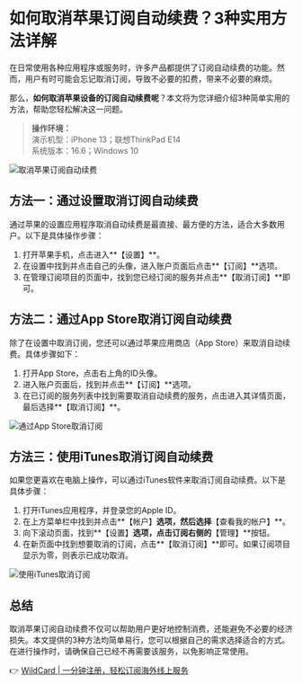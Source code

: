 # 如何取消苹果订阅自动续费？3种实用方法详解

在日常使用各种应用程序或服务时，许多产品都提供了订阅自动续费的功能。然而，用户有时可能会忘记取消订阅，导致不必要的扣费，带来不必要的麻烦。

那么，**如何取消苹果设备的订阅自动续费呢**？本文将为您详细介绍3种简单实用的方法，帮助您轻松解决这一问题。

> **操作环境：**  
> 演示机型：iPhone 13；联想ThinkPad E14  
> 系统版本：16.6；Windows 10

![取消苹果订阅自动续费](https://bbtdd.com/img/3517416137302616.webp@968w_600h)

## 方法一：通过设置取消订阅自动续费

通过苹果的设置应用程序取消自动续费是最直接、最方便的方法，适合大多数用户。以下是具体操作步骤：

1. 打开苹果手机，点击进入**【设置】**。
2. 在设置中找到并点击自己的头像，进入账户页面后点击**【订阅】**选项。
3. 在管理订阅项目的页面中，找到您已经订阅的服务并点击**【取消订阅】**即可。

## 方法二：通过App Store取消订阅自动续费

除了在设置中取消订阅，您还可以通过苹果应用商店（App Store）来取消自动续费。具体步骤如下：

1. 打开App Store，点击右上角的ID头像。
2. 进入账户页面后，找到并点击**【订阅】**选项。
3. 在已订阅的服务列表中找到需要取消自动续费的服务，点击进入其详情页面，最后选择**【取消订阅】**。

![通过App Store取消订阅](https://bbtdd.com/img/5851423638.webp@914w_752h)

## 方法三：使用iTunes取消订阅自动续费

如果您更喜欢在电脑上操作，可以通过iTunes软件来取消订阅自动续费。以下是具体步骤：

1. 打开iTunes应用程序，并登录您的Apple ID。
2. 在上方菜单栏中找到并点击**【帐户】**选项，然后选择**【查看我的帐户】**。
3. 向下滚动页面，找到**【设置】**选项，点击订阅右侧的**【管理】**按钮。
4. 在新页面中找到想要取消的订阅，点击**【取消订阅】**即可。如果订阅项目显示为零，则表示已成功取消。

![使用iTunes取消订阅](https://bbtdd.com/img/709550574313805.webp@716w)

## 总结

取消苹果订阅自动续费不仅可以帮助用户更好地控制消费，还能避免不必要的经济损失。本文提供的3种方法均简单易行，您可以根据自己的需求选择适合的方式。在进行操作时，请确保自己已经不再需要该服务，以免影响正常使用。

👉 [WildCard | 一分钟注册，轻松订阅海外线上服务](https://bbtdd.com/WildCard)